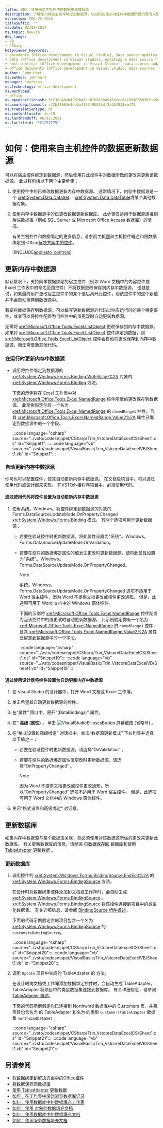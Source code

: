 ```yaml
---
title: 如何：使用来自主机控件的数据更新数据源
description: 了解如何将宿主控件绑定到数据源，以及如何使用对控件中数据所做的更改来更新数据源。
ms.custom: SEO-VS-2020
titleSuffix: ''
ms.date: 02/02/2017
ms.topic: how-to
dev_langs:
- VB
- CSharp
helpviewer_keywords:
- documents [Office development in Visual Studio], data source updates
- data [Office development in Visual Studio], updating a data source from a document
- host controls [Office development in Visual Studio], data source updates
- Office documents [Office development in Visual Studio, data sources
author: John-Hart
ms.author: johnhart
manager: jmartens
ms.technology: office-development
ms.workload:
- office
ms.openlocfilehash: 5ff36a48eb4982b4fcd0fb882ba9f6decc64f95303693b5be5dd0e61f5d424b4
ms.sourcegitcommit: c72b2f603e1eb3a4157f00926df2e263831ea472
ms.translationtype: MT
ms.contentlocale: zh-CN
ms.lasthandoff: 08/12/2021
ms.locfileid: "121267775"
---
```

# <a name="how-to-update-a-data-source-with-data-from-a-host-control"></a>如何：使用来自主机控件的数据更新数据源
  可以将宿主控件绑定到数据源，然后使用在此控件中对数据所做的更改来更新该数据源。 此过程包括以下两个主要步骤：

1. 使用控件中的已修改数据更新内存中数据源。 通常情况下，内存中数据源是一个 <xref:System.Data.DataSet>、 <xref:System.Data.DataTable>或某个其他数据对象。

2. 使用内存中数据源中的已更改数据更新数据库。 此步骤仅适用于数据源连接到后端数据库（例如 SQL Server 或 Microsoft Office Access 数据库）的情况。

   有关主机控件和数据绑定的更多信息，请参阅主机[项](../vsto/host-items-and-host-controls-overview.md)和主机控件概述和将数据绑定到 Office[解决方案中的控件](../vsto/binding-data-to-controls-in-office-solutions.md)。

   [!INCLUDE[appliesto_controls](../vsto/includes/appliesto-controls-md.md)]

## <a name="update-the-in-memory-data-source"></a>更新内存中数据源
 默认情况下，支持简单数据绑定的宿主控件（例如 Word 文档中的内容控件或 Excel 工作表中的命名范围控件）不将数据更改保存到内存中数据源。 也就是说，如果最终用户更改宿主控件中的某个值后离开此控件，则该控件中的这个新值并不会自动保存到数据源中。

 若要将数据保存到数据源，可以编写更新数据源的代码以响应运行时的某个特定事件，或者可以将控件配置为当控件中的值更改时自动更新数据源。

 无需将 <xref:Microsoft.Office.Tools.Excel.ListObject> 更改保存到内存中数据源。 如果将 <xref:Microsoft.Office.Tools.Excel.ListObject> 控件绑定到数据，则 <xref:Microsoft.Office.Tools.Excel.ListObject> 控件会自动将更改保存到内存中数据源，而无需借助其他代码。

### <a name="to-update-the-in-memory-data-source-at-run-time"></a>在运行时更新内存中数据源

- 调用将控件绑定到数据源的 <xref:System.Windows.Forms.Binding.WriteValue%2A> 对象的 <xref:System.Windows.Forms.Binding> 方法。

     下面的示例将在 Excel 工作表中对 <xref:Microsoft.Office.Tools.Excel.NamedRange> 控件所做的更改保存到数据源。 此示例假定你有一个名为 <xref:Microsoft.Office.Tools.Excel.NamedRange> 的 `namedRange1` 控件，且其 <xref:Microsoft.Office.Tools.Excel.NamedRange.Value2%2A> 属性已绑定到数据源中的一个字段。

     :::code language="csharp" source="../vsto/codesnippet/CSharp/Trin_VstcoreDataExcelCS/Sheet1.cs" id="Snippet1":::
     :::code language="vb" source="../vsto/codesnippet/VisualBasic/Trin_VstcoreDataExcelVB/Sheet1.vb" id="Snippet1":::

### <a name="automatically-update-the-in-memory-data-source"></a>自动更新内存中数据源
 你可也可以配置控件，使其自动更新内存中数据源。 在文档级项目中，可以通过使用代码或设计器来实现。 在VSTO外接程序项目中，必须使用代码。

#### <a name="to-set-a-control-to-automatically-update-the-in-memory-data-source-by-using-code"></a>通过使用代码将控件设置为自动更新内存中数据源

1. 使用系统。Windows。将控件绑定到数据源的对象的 Forms.DataSourceUpdateMode.OnPropertyChanged <xref:System.Windows.Forms.Binding> 模式。 有两个选项可用于更新数据源：

   - 若要在验证控件时更新数据源，将此属性设置为"系统"。Windows。Forms.DataSourceUpdateMode.OnValidation。

   - 若要在控件的数据绑定属性的值发生更改时更新数据源，请将此属性设置为"系统"。Windows。Forms.DataSourceUpdateMode.OnPropertyChanged。

     > [!NOTE]
     > 系统。Windows。Forms.DataSourceUpdateMode.OnPropertyChanged 选项不适用于 Word 宿主控件，因为 Word 不提供文档更改或控件更改通知。 但是，此选项可用于 Word 文档中的 Windows 窗体控件。

     下面的示例将 <xref:Microsoft.Office.Tools.Excel.NamedRange> 控件配置为当该控件中的值更改时自动更新数据源。 此示例假定你有一个名为 <xref:Microsoft.Office.Tools.Excel.NamedRange> 的 `namedRange1` 控件，且其 <xref:Microsoft.Office.Tools.Excel.NamedRange.Value2%2A> 属性已绑定到数据源中的一个字段。

     :::code language="csharp" source="../vsto/codesnippet/CSharp/Trin_VstcoreDataExcelCS/Sheet1.cs" id="Snippet19":::
     :::code language="vb" source="../vsto/codesnippet/VisualBasic/Trin_VstcoreDataExcelVB/Sheet1.vb" id="Snippet19":::

#### <a name="to-set-a-control-to-automatically-update-the-in-memory-data-source-by-using-the-designer"></a>通过使用设计器将控件设置为自动更新内存中数据源

1. 在 Visual Studio 的设计器中，打开 Word 文档或 Excel 工作簿。

2. 单击希望其自动更新数据源的控件。

3. 在“属性”  窗口中，展开“(DataBindings)”  属性。

4. 在" **高级 (属性) ，** 单击 ![VisualStudioEllipsesButton](../vsto/media/vbellipsesbutton.png "VisualStudioEllipsesButton 屏幕快照") 屏幕截图 (省略号) 。

5. 在“格式设置和高级绑定”  对话框中，单击“数据源更新模式”  下拉列表并选择以下值之一：

    - 若要在验证控件时更新数据源，请选择“OnValidation” 。

    - 若要在控件的数据绑定属性值更改时更新数据源，请选择“OnPropertyChanged” 。

        > [!NOTE]
        > 因为 Word 不提供文档更改或控件更改通知，所以“OnPropertyChanged”  选项不适用于 Word 宿主控件。 但是，此选项可用于 Word 文档中的 Windows 窗体控件。

6. 关闭“格式设置和高级绑定”  对话框。

## <a name="update-the-database"></a>更新数据库
 如果内存中数据源与某个数据库关联，则必须使用对该数据源所做的更改来更新此数据库。 有关更新数据库的信息，请参阅 [将数据保存回](../data-tools/save-data-back-to-the-database.md)  数据库和使用 [TableAdapter 更新数据](../data-tools/update-data-by-using-a-tableadapter.md) 。

### <a name="to-update-the-database"></a>更新数据库

1. 调用控件的 <xref:System.Windows.Forms.BindingSource.EndEdit%2A> 的 <xref:System.Windows.Forms.BindingSource> 方法。

     在设计时将数据绑定控件添加到文档或工作簿时，会自动生成 <xref:System.Windows.Forms.BindingSource> 。 <xref:System.Windows.Forms.BindingSource> 将该控件连接到项目中的类型化数据集。 有关详细信息，请参阅 [BindingSource 组件概述](/dotnet/framework/winforms/controls/bindingsource-component-overview)。

     下面的代码示例假定你的项目包含一个名为 <xref:System.Windows.Forms.BindingSource> 的 `customersBindingSource`。

     :::code language="csharp" source="../vsto/codesnippet/CSharp/Trin_VstcoreDataExcelCS/Sheet1.cs" id="Snippet20":::
     :::code language="vb" source="../vsto/codesnippet/VisualBasic/Trin_VstcoreDataExcelVB/Sheet1.vb" id="Snippet20":::

2. 调用 `Update` 项目中生成的 TableAdapter 的 方法。

     在设计时向文档或工作簿添加数据绑定控件时，会自动生成 TableAdapter。 TableAdapter 将项目中的类型数据集连接到数据库。 有关详细信息，请参阅 [TableAdapter 概述](../data-tools/fill-datasets-by-using-tableadapters.md#tableadapter-overview)。

     下面的代码示例假定你已连接到 Northwind 数据库中的 Customers 表，并且项目包含名为 的 TableAdapter 和名为 的类型 `customersTableAdapter` 数据集 `northwindDataSet` 。

     :::code language="csharp" source="../vsto/codesnippet/CSharp/Trin_VstcoreDataExcelCS/Sheet1.cs" id="Snippet21":::
     :::code language="vb" source="../vsto/codesnippet/VisualBasic/Trin_VstcoreDataExcelVB/Sheet1.vb" id="Snippet21":::

## <a name="see-also"></a>另请参阅
- [将数据绑定到解决方案中的Office控件](../vsto/binding-data-to-controls-in-office-solutions.md)
- [将数据保存回数据库](../data-tools/save-data-back-to-the-database.md)
- [使用 TableAdapter 更新数据](../data-tools/update-data-by-using-a-tableadapter.md)
- [如何：在工作表中滚动浏览数据库记录](../vsto/how-to-scroll-through-database-records-in-a-worksheet.md)
- [如何：使用数据库中的数据填充工作表](../vsto/how-to-populate-worksheets-with-data-from-a-database.md)
- [如何：使用 对象的数据填充文档](../vsto/how-to-populate-documents-with-data-from-objects.md)
- [如何：使用数据库中的数据填充文档](../vsto/how-to-populate-documents-with-data-from-a-database.md)
- [如何：使用服务数据填充文档](../vsto/how-to-populate-documents-with-data-from-services.md)

